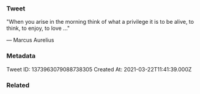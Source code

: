 ### Tweet
"When you arise in the morning think of what a privilege it is to be alive, to think, to enjoy, to love ..."

— Marcus Aurelius

### Metadata
Tweet ID: 1373963079088738305
Created At: 2021-03-22T11:41:39.000Z

### Related

